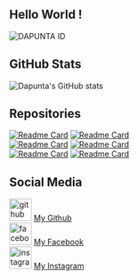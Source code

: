 ## Hello World !
![DAPUNTA ID](https://user-images.githubusercontent.com/76211798/110226100-bce80200-7f1e-11eb-9c70-a22a5a7c71d3.jpg)
## GitHub Stats  
![Dapunta's GitHub stats](https://github-readme-stats.vercel.app/api?username=Dapunta&show_icons=true&theme=chartreuse-dark)  
## Repositories  
[![Readme Card](https://github-readme-stats.vercel.app/api/pin/?username=Dapunta&repo=premium&theme=chartreuse-dark)](https://github.com/Dapunta/premium)
[![Readme Card](https://github-readme-stats.vercel.app/api/pin/?username=Dapunta&repo=elite&theme=chartreuse-dark)](https://github.com/Dapunta/elite)  
[![Readme Card](https://github-readme-stats.vercel.app/api/pin/?username=Dapunta&repo=fbcrack&theme=chartreuse-dark)](https://github.com/Dapunta/fbcrack)
[![Readme Card](https://github-readme-stats.vercel.app/api/pin/?username=Dapunta&repo=dump&theme=chartreuse-dark)](https://github.com/Dapunta/dump)  
[![Readme Card](https://github-readme-stats.vercel.app/api/pin/?username=Dapunta&repo=fl&theme=chartreuse-dark)](https://github.com/Dapunta/fl)
[![Readme Card](https://github-readme-stats.vercel.app/api/pin/?username=Dapunta&repo=iploc&theme=chartreuse-dark)](https://github.com/Dapunta/iploc)
## Social Media  
[<img src='https://cdn.jsdelivr.net/npm/simple-icons@3.0.1/icons/github.svg' alt='github' height='40'>](https://github.com/Dapunta) <a href="https://github.com/Dapunta">My Github</a>  
[<img src='https://cdn.jsdelivr.net/npm/simple-icons@3.0.1/icons/facebook.svg' alt='facebook' height='40'>](https://www.facebook.com/Dapunta.Khurayra.X) <a href="https://www.facebook.com/Dapunta.Khurayra.X">My Facebook</a>  
[<img src='https://cdn.jsdelivr.net/npm/simple-icons@3.0.1/icons/instagram.svg' alt='instagram' height='40'>](https://www.instagram.com/ratya.anonym.id/) <a href="https://www.instagram.com/ratya.anonym.id">My Instagram</a>  

